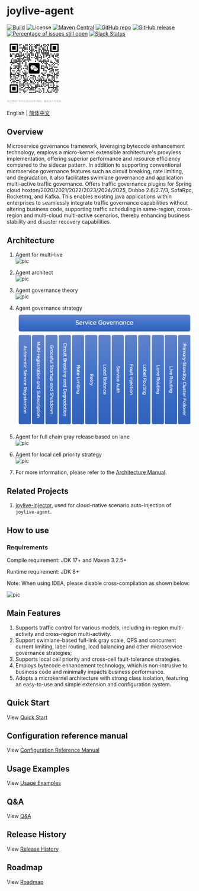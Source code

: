 # joylive-agent

[![Build](https://github.com/jd-opensource/joylive-agent/actions/workflows/build.yml/badge.svg)](https://github.com/jd-opensource/joylive-agent/actions/workflows/build.yml)
![License](https://img.shields.io/github/license/jd-opensource/joylive-agent.svg)
[![Maven Central](https://img.shields.io/maven-central/v/com.jd.live/joylive-agent.svg?label=maven%20central)](https://search.maven.org/search?q=g:com.jd.live)
[![GitHub repo](https://img.shields.io/badge/GitHub-repo-blue)](https://github.com/jd-opensource/joylive-agent)
[![GitHub release](https://img.shields.io/github/release/jd-opensource/joylive-agent.svg)](https://github.com/jd-opensource/joylive-agent/releases)
[![Percentage of issues still open](http://isitmaintained.com/badge/open/jd-opensource/joylive-agent.svg)](http://isitmaintained.com/project/jd-opensource/joylive-agent "Percentage of issues still open")
[![Slack Status](https://img.shields.io/badge/slack-join_chat-white.svg?logo=slack&style=social)](https://joylivehq.slack.com)

<img src="docs/image/weixin.png" title="The QR code is valid until 2025/08/22" width="150" />

English | [简体中文](./README-zh.md)

## Overview

Microservice governance framework, leveraging bytecode enhancement technology, 
employs a micro-kernel extensible architecture's proxyless implementation, 
offering superior performance and resource efficiency compared to the sidecar pattern. 
In addition to supporting conventional microservice governance features such as circuit breaking, rate limiting, and degradation, 
it also facilitates swimlane governance and application multi-active traffic governance.
Offers traffic governance plugins for Spring cloud hoxton/2020/2021/2022/2023/2024/2025, Dubbo 2.6/2.7/3, SofaRpc, Rocketmq, and Kafka. 
This enables existing java applications within enterprises to seamlessly integrate traffic governance capabilities without altering business code,
supporting traffic scheduling in same-region, cross-region and multi-cloud multi-active scenarios, 
thereby enhancing business stability and disaster recovery capabilities.

## Architecture
1. Agent for multi-live   
![pic](docs/image/architect-0.png)

2. Agent architect   
![pic](docs/image/architect-1.png)

3. Agent governance theory   
![pic](docs/image/architect-2.png)

4. Agent governance strategy
   ![pic](docs/image/architect-6.png)

5. Agent for full chain gray release based on lane   
![pic](docs/image/architect-3.png)

6. Agent for local cell priority strategy   
![pic](docs/image/architect-4.png)

7. For more information, please refer to the [Architecture Manual](docs/architect.md).

## Related Projects

1. [joylive-injector](https://github.com/jd-opensource/joylive-injector), used for cloud-native scenario auto-injection of `joylive-agent`.

## How to use

### Requirements

Compile requirement: JDK 17+ and Maven 3.2.5+ 

Runtime requirement: JDK 8+

Note: When using IDEA, please disable cross-compilation as shown below:

![pic](docs/image/idea-0.jpg)

## Main Features

1. Supports traffic control for various models, including in-region multi-activity and cross-region multi-activity.
2. Support swimlane-based full-link gray scale, QPS and concurrent current limiting, label routing, load balancing and other microservice governance strategies;
3. Supports local cell priority and cross-cell fault-tolerance strategies.
4. Employs bytecode enhancement technology, which is non-intrusive to business code and minimally impacts business performance.
5. Adopts a microkernel architecture with strong class isolation, featuring an easy-to-use and simple extension and configuration system.

## Quick Start

View [Quick Start](./docs/quickstart.md)

## Configuration reference manual

View [Configuration Reference Manual](./docs/config.md)

## Usage Examples

View [Usage Examples](./docs/example.md)

## Q&A

View [Q&A](./docs/qa.md)

## Release History

View [Release History](./RELEASE.md)

## Roadmap

View [Roadmap](./docs/roadmap.md)
